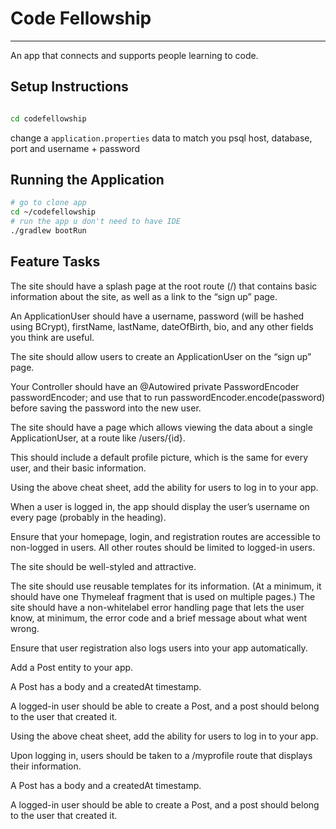 # Code Fellowship
***
An app that connects and supports people learning to code.
## Setup Instructions
```bash

cd codefellowship
```
change a `application.properties` data to match you psql host, database, port and username + password
## Running the Application
```bash
# go to clone app
cd ~/codefellowship
# run the app u don't need to have IDE
./gradlew bootRun
```
## Feature Tasks
The site should have a splash page at the root route (/) that contains basic information about the site, as well as a link to the “sign up” page.


An ApplicationUser should have a username, password (will be hashed using BCrypt), firstName, lastName, dateOfBirth, bio, and any other fields you think are useful.


The site should allow users to create an ApplicationUser on the “sign up” page.


Your Controller should have an @Autowired private PasswordEncoder passwordEncoder; and use that to run passwordEncoder.encode(password) before saving the password into the new user.


The site should have a page which allows viewing the data about a single ApplicationUser, at a route like /users/{id}.


This should include a default profile picture, which is the same for every user, and their basic information.


Using the above cheat sheet, add the ability for users to log in to your app.


When a user is logged in, the app should display the user’s username on every page (probably in the heading).


Ensure that your homepage, login, and registration routes are accessible to non-logged in users. All other routes should be limited to logged-in users.


The site should be well-styled and attractive.


The site should use reusable templates for its information.
(At a minimum, it should have one Thymeleaf fragment that is used on multiple pages.)
The site should have a non-whitelabel error handling page that lets the user know, at minimum, the error code and a brief message about what went wrong.


Ensure that user registration also logs users into your app automatically.


Add a Post entity to your app.


A Post has a body and a createdAt timestamp.


A logged-in user should be able to create a Post, and a post should belong to the user that created it.


Using the above cheat sheet, add the ability for users to log in to your app.


Upon logging in, users should be taken to a /myprofile route that displays their information.

A Post has a body and a createdAt timestamp.


A logged-in user should be able to create a Post, and a post should belong to the user that created it.